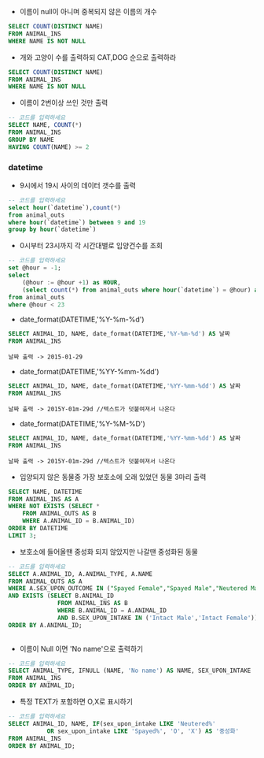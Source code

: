 



* 이름이 null이 아니며 중복되지 않은 이름의 개수
```sql
SELECT COUNT(DISTINCT NAME)
FROM ANIMAL_INS
WHERE NAME IS NOT NULL
```

* 개와 고양이 수를 출력하되 CAT,DOG 순으로 출력하라
```sql
SELECT COUNT(DISTINCT NAME)
FROM ANIMAL_INS
WHERE NAME IS NOT NULL
```
* 이름이 2번이상 쓰인 것만 출력
```sql
-- 코드를 입력하세요
SELECT NAME, COUNT(*)
FROM ANIMAL_INS
GROUP BY NAME
HAVING COUNT(NAME) >= 2
```
### datetime

* 9시에서 19시 사이의 데이터 갯수를 출력
```sql
-- 코드를 입력하세요
select hour(`datetime`),count(*)
from animal_outs
where hour(`datetime`) between 9 and 19
group by hour(`datetime`)
```

* 0시부터 23시까지 각 시간대별로 입양건수를 조회
```sql
-- 코드를 입력하세요
set @hour = -1;
select
    (@hour := @hour +1) as HOUR,
    (select count(*) from animal_outs where hour(`datetime`) = @hour) as `COUNT`
from animal_outs 
where @hour < 23
```

* date_format(DATETIME,'%Y-%m-%d')

```sql
SELECT ANIMAL_ID, NAME, date_format(DATETIME,'%Y-%m-%d') AS 날짜
FROM ANIMAL_INS
```
```
날짜 출력 -> 2015-01-29
```
* date_format(DATETIME,'%YY-%mm-%dd')

```sql
SELECT ANIMAL_ID, NAME, date_format(DATETIME,'%YY-%mm-%dd') AS 날짜
FROM ANIMAL_INS
```
```
날짜 출력 -> 2015Y-01m-29d //텍스트가 덧붙여져서 나온다
```
* date_format(DATETIME,'%Y-%M-%D')

```sql
SELECT ANIMAL_ID, NAME, date_format(DATETIME,'%YY-%mm-%dd') AS 날짜
FROM ANIMAL_INS
```
```
날짜 출력 -> 2015Y-01m-29d //텍스트가 덧붙여져서 나온다
```


* 입양되지 않은 동물중 가장 보호소에 오래 있었던 동물 3마리 출력
```sql
SELECT NAME, DATETIME
FROM ANIMAL_INS AS A
WHERE NOT EXISTS (SELECT *
    FROM ANIMAL_OUTS AS B
    WHERE A.ANIMAL_ID = B.ANIMAL_ID)
ORDER BY DATETIME
LIMIT 3;
```

* 보호소에 들어올땐 중성화 되지 않았지만 나갈땐 중성화된 동물
```sql
-- 코드를 입력하세요
SELECT A.ANIMAL_ID, A.ANIMAL_TYPE, A.NAME
FROM ANIMAL_OUTS AS A
WHERE A.SEX_UPON_OUTCOME IN ("Spayed Female","Spayed Male","Neutered Male","Neutered Male")
AND EXISTS (SELECT B.ANIMAL_ID
              FROM ANIMAL_INS AS B
              WHERE B.ANIMAL_ID = A.ANIMAL_ID
              AND B.SEX_UPON_INTAKE IN ('Intact Male','Intact Female'))
ORDER BY A.ANIMAL_ID;
        
```

* 이름이 Null 이면 'No name'으로 출력하기
```sql
-- 코드를 입력하세요
SELECT ANIMAL_TYPE, IFNULL (NAME, 'No name') AS NAME, SEX_UPON_INTAKE
FROM ANIMAL_INS
ORDER BY ANIMAL_ID;
```

* 특정 TEXT가 포함하면 O,X로 표시하기
```sql
-- 코드를 입력하세요
SELECT ANIMAL_ID, NAME, IF(sex_upon_intake LIKE 'Neutered%' 
           OR sex_upon_intake LIKE 'Spayed%', 'O', 'X') AS '중성화' 
FROM ANIMAL_INS
ORDER BY ANIMAL_ID;
```
<!--stackedit_data:
eyJoaXN0b3J5IjpbLTEwNDc5NDEyODAsLTcxNjkwNjQyNiwtMj
A1OTYzNjU3MiwtOTEzOTcxNjEsMjEzNTY3ODA1MiwyMDc5MzIx
NjU3LC05NDUwMTEwNjksMjc1NjEzNjEsLTk3ODQyNTAzNyw1Nz
M2OTU0NDcsLTE2NTI3MjUyNjQsMjAzMDI4MDc5XX0=
-->